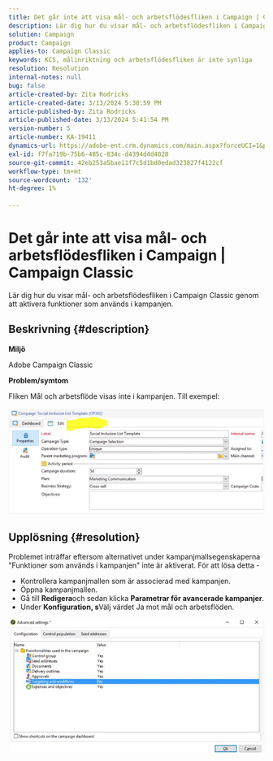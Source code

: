 ```yaml
---
title: Det går inte att visa mål- och arbetsflödesfliken i Campaign | Campaign Classic
description: Lär dig hur du visar mål- och arbetsflödesfliken i Campaign Classicen
solution: Campaign
product: Campaign
applies-to: Campaign Classic
keywords: KCS, målinriktning och arbetsflödesfliken är inte synliga
resolution: Resolution
internal-notes: null
bug: false
article-created-by: Zita Rodricks
article-created-date: 3/13/2024 5:38:59 PM
article-published-by: Zita Rodricks
article-published-date: 3/13/2024 5:41:54 PM
version-number: 5
article-number: KA-19411
dynamics-url: https://adobe-ent.crm.dynamics.com/main.aspx?forceUCI=1&pagetype=entityrecord&etn=knowledgearticle&id=4f849390-60e1-ee11-904c-0022480a227c
exl-id: f7fa719b-75b6-485c-834c-d4394d4d4028
source-git-commit: 42eb253a5bae11f7c5d1bd0edad323827f4122cf
workflow-type: tm+mt
source-wordcount: '132'
ht-degree: 1%

---
```


# Det går inte att visa mål- och arbetsflödesfliken i Campaign | Campaign Classic


Lär dig hur du visar mål- och arbetsflödesfliken i Campaign Classic genom att aktivera funktioner som används i kampanjen.

## Beskrivning {#description}


<b>Miljö</b>

Adobe Campaign Classic

<b>Problem/symtom</b>

Fliken Mål och arbetsflöde visas inte i kampanjen. Till exempel:
<br><br>![](assets/___50849390-60e1-ee11-904c-0022480a227c___.png)<br>

## Upplösning {#resolution}


Problemet inträffar eftersom alternativet under kampanjmallsegenskaperna &quot;Funktioner som används i kampanjen&quot; inte är aktiverat. För att lösa detta -

- Kontrollera kampanjmallen som är associerad med kampanjen.
- Öppna kampanjmallen.
- Gå till <b>Redigera</b>och sedan klicka <b>Parametrar för avancerade kampanjer</b>.
- Under <b>Konfiguration, s</b>Välj värdet Ja mot mål och arbetsflöden.


![](assets/f184a935-4ace-ec11-a7b5-00224809c196.png)
